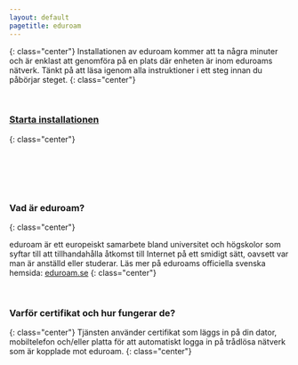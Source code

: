 ```yaml
---
layout: default
pagetitle: eduroam
---
```


{: class="center"}
Installationen av eduroam kommer att ta några minuter och är enklast att genomföra
på en plats där enheten är inom eduroams nätverk. Tänkt på att läsa igenom alla instruktioner
i ett steg innan du påbörjar steget.
{: class="center"}

<br>

### [Starta installationen](./macos)
{: class="center"}

<br>
<br>
<br>
<br>

### Vad är eduroam?
{: class="center"}

eduroam är ett europeiskt samarbete bland universitet och högskolor som syftar till att tillhandahålla åtkomst till Internet på ett smidigt sätt, oavsett var man är anställd eller studerar. Läs mer på eduroams officiella svenska hemsida: [eduroam.se](www.eduroam.se)
{: class="center"}

<br>

### Varför certifikat och hur fungerar de?
{: class="center"}
Tjänsten använder certifikat som läggs in på din dator, mobiltelefon och/eller platta för att automatiskt logga in på trådlösa nätverk som är kopplade mot eduroam.
{: class="center"}

<br>
<br>
